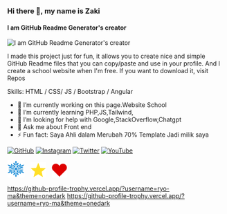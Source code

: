 ### Hi there 👋, my name is Zaki
#### I am GitHub Readme Generator's creator
![I am GitHub Readme Generator's creator](https://camo.githubusercontent.com/dd3479238e82bdffb096416dc6b973909f489f563dc6228992390cade5b1ec32/68747470733a2f2f692e70696e696d672e636f6d2f6f726967696e616c732f32612f36322f37642f32613632376431366135613962383036313236636361636534373031326663302e676966)

I made this project just for fun, it allows you to create nice and simple GitHub Readme files that you can copy/paste and use in your profile.
And I create a school website when I'm free. If you want to download it, visit Repos

Skills: HTML / CSS/ JS / Bootstrap / Angular

- 🔭 I’m currently working on this page.Website School 
- 🌱 I’m currently learning PHP,JS,Tailwind, 
- 🤔 I’m looking for help with Google,StackOverflow,Chatgpt 
- 💬 Ask me about Front end 
- ⚡ Fun fact: Saya Ahli dalam Merubah 70% Template Jadi milik saya 


[![GitHub](https://img.shields.io/badge/-GitHub-181717?style=flat&logo=github)](https://github.com/faizinuha)  [![Instagram](https://img.shields.io/badge/-Instagram-E4405F?style=flat&logo=instagram&logoColor=white)](https://www.instagram.com/wolfcode7_/)  [![Twitter](https://img.shields.io/badge/-Twitter-1DA1F2?style=flat&logo=twitter&logoColor=white)](https://twitter.com/OyamaMahirochan)  [![YouTube](https://img.shields.io/badge/-YouTube-FF0000?style=flat&logo=youtube&logoColor=white)](https://www.youtube.com/channel/UCX-LLua3HOIZLZXnI6O0Vig)  

<a href='https://archiveprogram.github.com/'><img src='https://raw.githubusercontent.com/acervenky/animated-github-badges/master/assets/acbadge.gif' width='40' height='40'></a> <a href='https://stars.github.com/'><img src='https://raw.githubusercontent.com/acervenky/animated-github-badges/master/assets/starbadge.gif' width='35' height='35'></a> <a href='https://docs.github.com/en/github/supporting-the-open-source-community-with-github-sponsors'><img src='https://raw.githubusercontent.com/acervenky/animated-github-badges/master/assets/sponsorbadge.gif' width='35' height='35'></a> 


https://github-profile-trophy.vercel.app/?username=ryo-ma&theme=onedark
https://github-profile-trophy.vercel.app/?username=ryo-ma&theme=onedark
